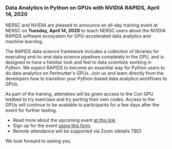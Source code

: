### Data Analytics in Python on GPUs with NVIDIA RAPIDS, April 14, 2020

NERSC and NVIDIA are pleased to announce an all-day training event at NERSC on
**Tuesday, April 14, 2020** to teach NERSC users about the NVIDIA RAPIDS software
ecosystem for GPU-accelerated data analytics and machine learning.

The RAPIDS data science framework includes a collection of libraries for
executing end-to-end data science pipelines completely in the GPU, and is
designed to have a familiar look and feel to data scientists working in Python.
We expect RAPIDS to become an essential way for Python users to do data
analytics on Perlmutter's GPUs.  Join us and learn directly from the developers
how to transition your Python-based data analytics workflows to GPUs.

As part of the training, attendees will be given access to the Cori GPU testbed
to try exercises and try porting their own codes.  Access to the GPUs will
continue to be available to participants for a few days after the event for
further testing.

- Read more about the upcoming event [at this link](https://www.nersc.gov/users/training/events/rapids-hackathon/).
- Sign up for the event [using this form](https://forms.gle/dek7fJLrn3Y4UEnB8).
- Remote attendance will be supported via Zoom (details TBD) 

We look forward to seeing you.
